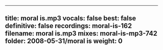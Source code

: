 
---
title: moral is.mp3
vocals: false
best: false
definitive: false
recordings: moral-is-162
filename: moral is.mp3
mixes: moral-is-mp3-742
folder: 2008-05-31/moral is
weight: 0
---
